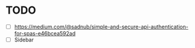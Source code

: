 # TODO

- [ ] https://medium.com/@sadnub/simple-and-secure-api-authentication-for-spas-e46bcea592ad
- [ ] Sidebar
